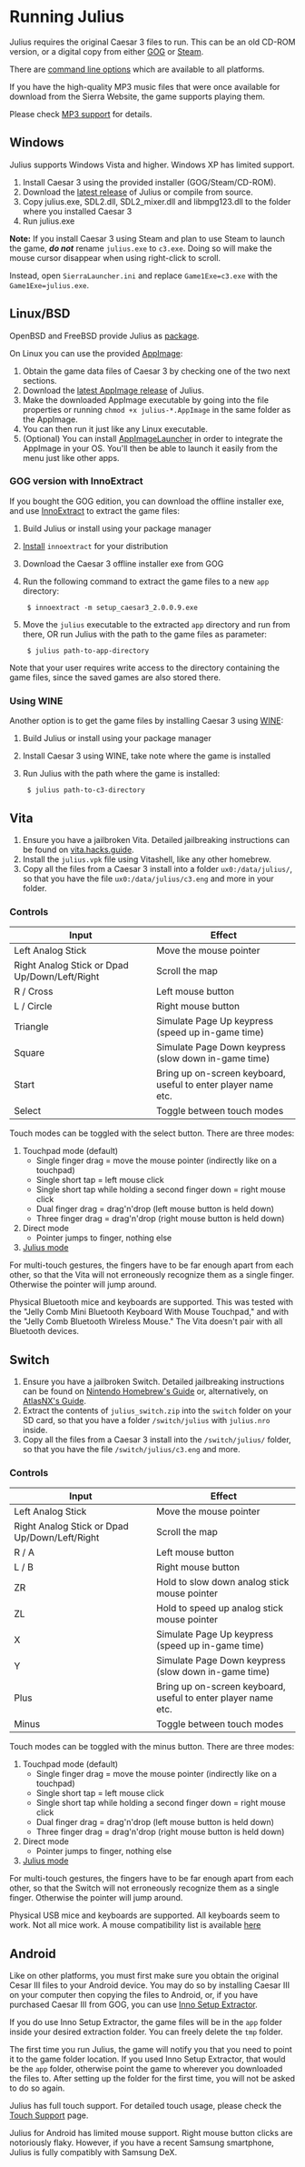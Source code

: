 # Running Julius

Julius requires the original Caesar 3 files to run. This can be an old CD-ROM version, or a digital copy
from either [GOG](https://www.gog.com/game/caesar_3) or
[Steam](https://store.steampowered.com/app/517790/Caesar_3/).

There are [command line options](https://github.com/bvschaik/julius/wiki/Command-line-options) which are available to all platforms.

If you have the high-quality MP3 music files that were once available for download from the Sierra Website,
the game supports playing them.

Please check [MP3 support](https://github.com/bvschaik/julius/wiki/MP3-Support) for details.

## Windows

Julius supports Windows Vista and higher. Windows XP has limited support.

1. Install Caesar 3 using the provided installer (GOG/Steam/CD-ROM).
2. Download the [latest release](https://github.com/bvschaik/julius/releases/latest) of Julius or compile from source.
3. Copy julius.exe, SDL2.dll, SDL2_mixer.dll and libmpg123.dll to the folder where you installed Caesar 3
4. Run julius.exe

**Note:** If you install Caesar 3 using Steam and plan to use Steam to launch the game,
***do not*** rename `julius.exe` to `c3.exe`.
Doing so will make the mouse cursor disappear when using right-click to scroll.
   
Instead, open `SierraLauncher.ini` and replace `Game1Exe=c3.exe` with the `Game1Exe=julius.exe`.

## Linux/BSD

OpenBSD and FreeBSD provide Julius as [package](http://ports.su/games/julius).

On Linux you can use the provided [AppImage](https://appimage.org/):

1. Obtain the game data files of Caesar 3 by checking one of the two next sections.
2. Download the [latest AppImage release](https://github.com/bvschaik/julius/releases/latest) of Julius.
3. Make the downloaded AppImage executable by going into the file properties or running
   `chmod +x julius-*.AppImage` in the same folder as the AppImage.
4. You can then run it just like any Linux executable.
5. (Optional) You can install [AppImageLauncher](https://github.com/TheAssassin/AppImageLauncher#readme)
   in order to integrate the AppImage in your OS. You'll then be able to launch it easily from the menu
   just like other apps.

### GOG version with InnoExtract
If you bought the GOG edition, you can download the offline installer exe, and use
[InnoExtract](http://constexpr.org/innoextract/) to extract the game files:

1. Build Julius or install using your package manager
2. [Install](http://constexpr.org/innoextract/install) `innoextract` for your distribution
3. Download the Caesar 3 offline installer exe from GOG
4. Run the following command to extract the game files to a new `app` directory:

        $ innoextract -m setup_caesar3_2.0.0.9.exe

5. Move the `julius` executable to the extracted `app` directory and run from there, OR run Julius
   with the path to the game files as parameter:

        $ julius path-to-app-directory

Note that your user requires write access to the directory containing the game files, since the
saved games are also stored there.

### Using WINE

Another option is to get the game files by installing Caesar 3 using [WINE](https://www.winehq.org/):

1. Build Julius or install using your package manager
2. Install Caesar 3 using WINE, take note where the game is installed
3. Run Julius with the path where the game is installed:

        $ julius path-to-c3-directory

## Vita

1. Ensure you have a jailbroken Vita. Detailed jailbreaking instructions can be found on
   [vita.hacks.guide](https://vita.hacks.guide).
2. Install the `julius.vpk` file using Vitashell, like any other homebrew.
3. Copy all the files from a Caesar 3 install into a folder `ux0:/data/julius/`, so that you
   have the file `ux0:/data/julius/c3.eng` and more in your folder.

### Controls

| Input                                          | Effect                                                       |
| ---------------------------------------------- | ------------------------------------------------------------ |
| Left Analog Stick                              | Move the mouse pointer                                       |
| Right Analog Stick or Dpad Up/Down/Left/Right  | Scroll the map                                               |
| R / Cross                                      | Left mouse button                                            |
| L / Circle                                     | Right mouse button                                           |
| Triangle                                       | Simulate Page Up keypress (speed up in-game time)            |
| Square                                         | Simulate Page Down keypress (slow down in-game time)         |
| Start                                          | Bring up on-screen keyboard, useful to enter player name etc.|
| Select                                         | Toggle between touch modes                                   |

Touch modes can be toggled with the select button. There are three modes:
1. Touchpad mode (default)
    * Single finger drag = move the mouse pointer (indirectly like on a touchpad)
    * Single short tap = left mouse click
    * Single short tap while holding a second finger down = right mouse click
    * Dual finger drag = drag'n'drop (left mouse button is held down)
    * Three finger drag = drag'n'drop (right mouse button is held down)
2. Direct mode
    * Pointer jumps to finger, nothing else
3. [Julius mode](https://github.com/bvschaik/julius/wiki/Touch-Support)

For multi-touch gestures, the fingers have to be far enough apart from each other, so that the
Vita will not erroneously recognize them as a single finger. Otherwise the pointer will jump around.

Physical Bluetooth mice and keyboards are supported. This was tested with the "Jelly Comb Mini Bluetooth
Keyboard With Mouse Touchpad," and with the "Jelly Comb Bluetooth Wireless Mouse." The Vita doesn't pair
with all Bluetooth devices.

## Switch

1. Ensure you have a jailbroken Switch. Detailed jailbreaking instructions can be found on
   [Nintendo Homebrew's Guide](https://nh-server.github.io/switch-guide/) or, alternatively, on
   [AtlasNX's Guide](https://guide.teamatlasnx.com/).
2. Extract the contents of `julius_switch.zip` into the `switch` folder on your SD card,
   so that you have a folder `/switch/julius` with `julius.nro` inside.
3. Copy all the files from a Caesar 3 install into the `/switch/julius/` folder, so that you
   have the file `/switch/julius/c3.eng` and more.

### Controls

| Input                                          | Effect                                                       |
| ---------------------------------------------- | ------------------------------------------------------------ |
| Left Analog Stick                              | Move the mouse pointer                                       |
| Right Analog Stick or Dpad Up/Down/Left/Right  | Scroll the map                                               |
| R / A                                          | Left mouse button                                            |
| L / B                                          | Right mouse button                                           |
| ZR                                             | Hold to slow down analog stick mouse pointer                 |
| ZL                                             | Hold to speed up analog stick mouse pointer                  |
| X                                              | Simulate Page Up keypress (speed up in-game time)            |
| Y                                              | Simulate Page Down keypress (slow down in-game time)         |
| Plus                                           | Bring up on-screen keyboard, useful to enter player name etc.|
| Minus                                          | Toggle between touch modes                                   |

Touch modes can be toggled with the minus button. There are three modes:
1. Touchpad mode (default)
    * Single finger drag = move the mouse pointer (indirectly like on a touchpad)
    * Single short tap = left mouse click
    * Single short tap while holding a second finger down = right mouse click
    * Dual finger drag = drag'n'drop (left mouse button is held down)
    * Three finger drag = drag'n'drop (right mouse button is held down)
2. Direct mode
    * Pointer jumps to finger, nothing else
3. [Julius mode](https://github.com/bvschaik/julius/wiki/Touch-Support)

For multi-touch gestures, the fingers have to be far enough apart from each other, so that the
Switch will not erroneously recognize them as a single finger. Otherwise the pointer will jump around.

Physical USB mice and keyboards are supported. All keyboards seem to work. Not all mice work.
A mouse compatibility list is available
[here](https://docs.google.com/spreadsheets/d/1Drbo5-QuSX901MwtOytSMuqRGxeIkq2HELM806I9dj0/edit#gid=0)

## Android

Like on other platforms, you must first make sure you obtain the original Cesar III files to your
Android device. You may do so by installing Caesar III on your computer then copying the files to
Android, or, if you have purchased Caesar III from GOG, you can use [Inno Setup Extractor](https://play.google.com/store/apps/details?id=uk.co.armedpineapple.innoextract&hl=pt_PT&gl=US).

If you do use Inno Setup Extractor, the game files will be in the `app` folder inside your desired
extraction folder. You can freely delete the `tmp` folder.

The first time you run Julius, the game will notify you that you need to point it to the game folder
location. If you used Inno Setup Extractor, that would be the `app` folder, otherwise point the game to
wherever you downloaded the files to. After setting up the folder for the first time, you will not be
asked to do so again.

Julius has full touch support. For detailed touch usage, please check the
[Touch Support](https://github.com/bvschaik/julius/wiki/Touch-Support) page.

Julius for Android has limited mouse support. Right mouse button clicks are notoriously flaky.
However, if you have a recent Samsung smartphone, Julius is fully compatibly with Samsung DeX.

